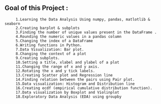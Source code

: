 ## Goal of this Project : 
         1.Learning the Data Analysis Using numpy, pandas, matlotlib & seaborn
         2.Creating barplot & subplots
         3.Finding the number of unique values present in the DataFrame .
         4.Rounding the numeric values in a pandas column
         5.Changing the index of a DataFrame 
         6.Writing functions in Python. 
         7.Data Visualization: Bar plot. 
         8.Changing the context of a plot
         9.Creating subplots. 
         10.Setting a title, xlabel and ylabel of a plot 
         11.Changing the range of x and y axis. 
         12.Rotating the x and y tick labels.
         13.Creating Scatter plot and Regression line
         14.Finding relation between the pairs using Pair plot. 
         15.Data visualization: Histogram and Distribution line
         16.Creating ecdf (empirical cumulative distribution function). 
         17.Data visualization by Boxplot and Violinplot
         18.Exploratory Data Analysis (EDA) using groupby


